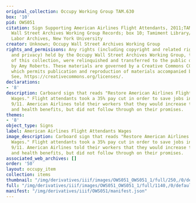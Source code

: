 ```yaml
---
original_collection: Occupy Working Group TAM.630
box: '10'
pid: OWS051
citation: Sign Supporting American Airlines Flight Attendants, 2011;TAM.630 Occupy
  Wall Street Archives Working Group Records; box 10; Tamiment Library/Robert F. Wagner
  Labor Archives, New York University
creator: Unknown; Occupy Wall Street Archives Working Group
rights_and_permisisons: Any rights (including copyright and related rights to publicity
  and privacy) held by the Occupy Wall Street Archives Working Group, the creator
  of this collection, were relinquished and transferred to the public domain in 2013
  by Amy Roberts. These materials are governed by a Creative Commons CC0 license,
  which permits publication and reproduction of materials accompanied by full attribution.
  See, https://creativecommons.org/licenses/.
declarations:
- '8'
description: Carboard sign that reads "Restore American Airlines Flight Attendants
  Wages." Flight attendants took a 35% pay cut in order to save jobs in the wake of
  9/11. American Airlines told their workers that they would increase their retirment
  and health benefits, but did not follow through on their promises.
themes:
- '8'
object_type: Signs
label: American Airlines Flight Attendants Wages
image_description: Carboard sign that reads "Restore American Airlines Flight Attendants
  Wages." Flight attendants took a 35% pay cut in order to save jobs in the wake of
  9/11. American Airlines told their workers that they would increase their retirment
  and health benefits, but did not follow through on their promises.
associated_web_archives: []
order: '50'
layout: occupy_item
collection: items
thumbnail: "/img/derivatives/iiif/images/OWS051_OWS051_1/full/250,/0/default.jpg"
full: "/img/derivatives/iiif/images/OWS051_OWS051_1/full/1140,/0/default.jpg"
manifest: "/img/derivatives/iiif/OWS051/manifest.json"
---
```

